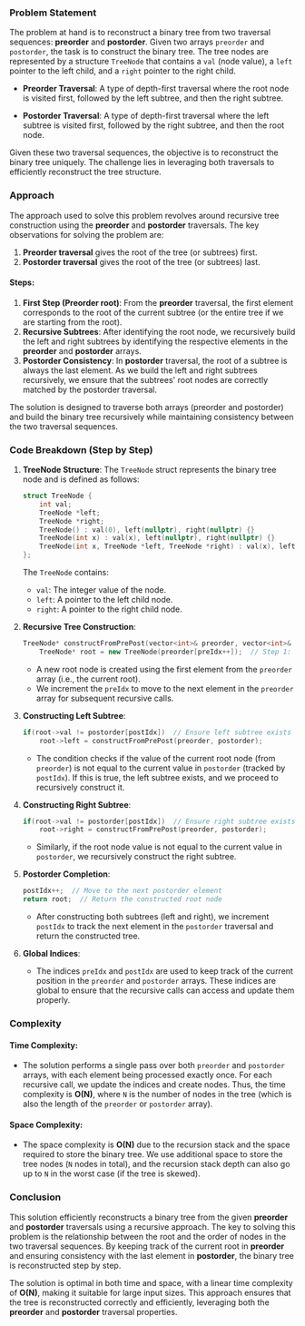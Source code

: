 ### Problem Statement

The problem at hand is to reconstruct a binary tree from two traversal sequences: **preorder** and **postorder**. Given two arrays `preorder` and `postorder`, the task is to construct the binary tree. The tree nodes are represented by a structure `TreeNode` that contains a `val` (node value), a `left` pointer to the left child, and a `right` pointer to the right child.

- **Preorder Traversal**: A type of depth-first traversal where the root node is visited first, followed by the left subtree, and then the right subtree.
  
- **Postorder Traversal**: A type of depth-first traversal where the left subtree is visited first, followed by the right subtree, and then the root node.

Given these two traversal sequences, the objective is to reconstruct the binary tree uniquely. The challenge lies in leveraging both traversals to efficiently reconstruct the tree structure.

### Approach

The approach used to solve this problem revolves around recursive tree construction using the **preorder** and **postorder** traversals. The key observations for solving the problem are:
1. **Preorder traversal** gives the root of the tree (or subtrees) first.
2. **Postorder traversal** gives the root of the tree (or subtrees) last.

#### Steps:
1. **First Step (Preorder root)**: From the **preorder** traversal, the first element corresponds to the root of the current subtree (or the entire tree if we are starting from the root).
2. **Recursive Subtrees**: After identifying the root node, we recursively build the left and right subtrees by identifying the respective elements in the **preorder** and **postorder** arrays.
3. **Postorder Consistency**: In **postorder** traversal, the root of a subtree is always the last element. As we build the left and right subtrees recursively, we ensure that the subtrees' root nodes are correctly matched by the postorder traversal.

The solution is designed to traverse both arrays (preorder and postorder) and build the binary tree recursively while maintaining consistency between the two traversal sequences.

### Code Breakdown (Step by Step)

1. **TreeNode Structure**:
   The `TreeNode` struct represents the binary tree node and is defined as follows:
   ```cpp
   struct TreeNode {
       int val;
       TreeNode *left;
       TreeNode *right;
       TreeNode() : val(0), left(nullptr), right(nullptr) {}
       TreeNode(int x) : val(x), left(nullptr), right(nullptr) {}
       TreeNode(int x, TreeNode *left, TreeNode *right) : val(x), left(left), right(right) {}
   };
   ```
   The `TreeNode` contains:
   - `val`: The integer value of the node.
   - `left`: A pointer to the left child node.
   - `right`: A pointer to the right child node.

2. **Recursive Tree Construction**:
   ```cpp
   TreeNode* constructFromPrePost(vector<int>& preorder, vector<int>& postorder) {
       TreeNode* root = new TreeNode(preorder[preIdx++]);  // Step 1: Get the root node
   ```
   - A new root node is created using the first element from the `preorder` array (i.e., the current root).
   - We increment the `preIdx` to move to the next element in the `preorder` array for subsequent recursive calls.

3. **Constructing Left Subtree**:
   ```cpp
   if(root->val != postorder[postIdx])  // Ensure left subtree exists
       root->left = constructFromPrePost(preorder, postorder);
   ```
   - The condition checks if the value of the current root node (from `preorder`) is not equal to the current value in `postorder` (tracked by `postIdx`). If this is true, the left subtree exists, and we proceed to recursively construct it.

4. **Constructing Right Subtree**:
   ```cpp
   if(root->val != postorder[postIdx])  // Ensure right subtree exists
       root->right = constructFromPrePost(preorder, postorder);
   ```
   - Similarly, if the root node value is not equal to the current value in `postorder`, we recursively construct the right subtree.

5. **Postorder Completion**:
   ```cpp
   postIdx++;  // Move to the next postorder element
   return root;  // Return the constructed root node
   ```
   - After constructing both subtrees (left and right), we increment `postIdx` to track the next element in the `postorder` traversal and return the constructed tree.

6. **Global Indices**:
   - The indices `preIdx` and `postIdx` are used to keep track of the current position in the `preorder` and `postorder` arrays. These indices are global to ensure that the recursive calls can access and update them properly.

### Complexity

#### Time Complexity:
- The solution performs a single pass over both `preorder` and `postorder` arrays, with each element being processed exactly once. For each recursive call, we update the indices and create nodes. Thus, the time complexity is **O(N)**, where `N` is the number of nodes in the tree (which is also the length of the `preorder` or `postorder` array).

#### Space Complexity:
- The space complexity is **O(N)** due to the recursion stack and the space required to store the binary tree. We use additional space to store the tree nodes (`N` nodes in total), and the recursion stack depth can also go up to `N` in the worst case (if the tree is skewed).

### Conclusion

This solution efficiently reconstructs a binary tree from the given **preorder** and **postorder** traversals using a recursive approach. The key to solving this problem is the relationship between the root and the order of nodes in the two traversal sequences. By keeping track of the current root in **preorder** and ensuring consistency with the last element in **postorder**, the binary tree is reconstructed step by step.

The solution is optimal in both time and space, with a linear time complexity of **O(N)**, making it suitable for large input sizes. This approach ensures that the tree is reconstructed correctly and efficiently, leveraging both the **preorder** and **postorder** traversal properties.